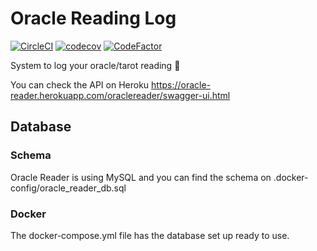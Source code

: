 # Oracle Reading Log

[![CircleCI](https://circleci.com/gh/vanessavps/oracle-reader.svg?style=svg)](https://circleci.com/gh/vanessavps/oracle-reader) [![codecov](https://codecov.io/gh/vanessavps/oracle-reader/branch/develop/graph/badge.svg)](https://codecov.io/gh/vanessavps/oracle-reader) [![CodeFactor](https://www.codefactor.io/repository/github/vanessavps/oracle-reader/badge)](https://www.codefactor.io/repository/github/vanessavps/oracle-reader)


System to log your oracle/tarot reading :crystal_ball:

You can check the API on Heroku https://oracle-reader.herokuapp.com/oraclereader/swagger-ui.html

## Database

### Schema

Oracle Reader is using MySQL and you can find the schema on .docker-config/oracle_reader_db.sql

### Docker

The docker-compose.yml file has the database set up ready to use.  
